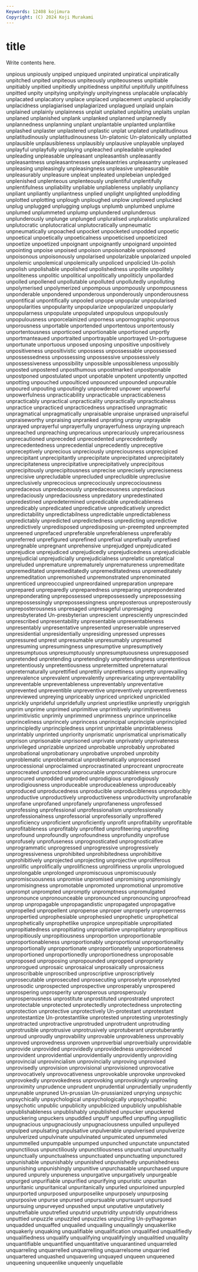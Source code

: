 ```yaml
---
Keywords: 12408 kojimura
Copyright: (C) 2024 Koji Murakami
---
```


# title

Write contents here.



 unpious unpiously unpiped
unpiqued unpirated unpiratical unpiratically unpitched unpited unpiteous unpiteously unpiteousness unpitiable
unpitiably unpitied unpitiedly unpitiedness unpitiful unpitifully unpitifulness unpitted unpity unpitying
unpityingly unpityingness unplacable unplacably unplacated unplacatory unplace unplaced unplacement unplacid
unplacidly unplacidness unplagiarised unplagiarized unplagued unplaid unplain unplained unplainly unplainness
unplait unplaited unplaiting unplaits unplan unplaned unplanished unplank unplanked unplanned
unplannedly unplannedness unplanning unplant unplantable unplanted unplantlike unplashed unplaster unplastered
unplastic unplat unplated unplatitudinous unplatitudinously unplatitudinousness Un-platonic Un-platonically unplatted unplausible
unplausibleness unplausibly unplausive unplayable unplayed unplayful unplayfully unplaying unpleached unpleadable
unpleaded unpleading unpleasable unpleasant unpleasantish unpleasantly unpleasantness unpleasantnesses unpleasantries unpleasantry
unpleased unpleasing unpleasingly unpleasingness unpleasive unpleasurable unpleasurably unpleasure unpleat unpleated
unplebeian unpledged unplenished unplenteous unplenteously unplentiful unplentifully unplentifulness unpliability unpliable
unpliableness unpliably unpliancy unpliant unpliantly unpliantness unplied unplight unplighted unplodding
unplotted unplotting unplough unploughed unplow unplowed unplucked unplug unplugged unplugging
unplugs unplumb unplumbed unplume unplumed unplummeted unplump unplundered unplunderous unplunderously
unplunge unplunged unpluralised unpluralistic unpluralized unplutocratic unplutocratical unplutocratically unpneumatic unpneumatically
unpoached unpocket unpocketed unpodded unpoetic unpoetical unpoetically unpoeticalness unpoeticised unpoeticized
unpoetize unpoetized unpoignant unpoignantly unpoignard unpointed unpointing unpoise unpoised unpoison
unpoisonable unpoisoned unpoisonous unpoisonously unpolarised unpolarizable unpolarized unpoled unpolemic unpolemical
unpolemically unpoliced unpolicied Un-polish unpolish unpolishable unpolished unpolishedness unpolite unpolitely
unpoliteness unpolitic unpolitical unpolitically unpoliticly unpollarded unpolled unpollened unpollutable unpolluted
unpollutedly unpolluting unpolymerised unpolymerized unpompous unpompously unpompousness unponderable unpondered unponderous
unponderously unponderousness unpontifical unpontifically unpooled unpope unpopular unpopularised unpopularities unpopularity
unpopularize unpopularized unpopularly unpopularness unpopulate unpopulated unpopulous unpopulously unpopulousness unporcelainized
unporness unpornographic unporous unporousness unportable unportended unportentous unportentously unportentousness unporticoed
unportionable unportioned unportly unportmanteaued unportraited unportrayable unportrayed Un-portuguese unportunate unportuous
unposed unposing unpositive unpositively unpositiveness unpositivistic unpossess unpossessable unpossessed unpossessedness
unpossessing unpossessive unpossessively unpossessiveness unpossibility unpossible unpossibleness unpossibly unposted unpostered
unposthumous unpostmarked unpostponable unpostponed unpostulated unpot unpotable unpotent unpotently unpotted
unpotting unpouched unpoulticed unpounced unpounded unpourable unpoured unpouting unpoutingly unpowdered
unpower unpowerful unpowerfulness unpracticability unpracticable unpracticableness unpracticably unpractical unpracticality unpractically
unpracticalness unpractice unpracticed unpracticedness unpractised unpragmatic unpragmatical unpragmatically unpraisable unpraise
unpraised unpraiseful unpraiseworthy unpraising unpranked unprating unpray unprayable unprayed unprayerful
unprayerfully unprayerfulness unpraying unpreach unpreached unpreaching unprecarious unprecariously unprecariousness unprecautioned
unpreceded unprecedented unprecedentedly unprecedentedness unprecedential unprecedently unpreceptive unpreceptively unprecious unpreciously
unpreciousness unprecipiced unprecipitant unprecipitantly unprecipitate unprecipitated unprecipitately unprecipitateness unprecipitative unprecipitatively
unprecipitous unprecipitously unprecipitousness unprecise unprecisely unpreciseness unprecisive unprecludable unprecluded unprecludible
unpreclusive unpreclusively unprecocious unprecociously unprecociousness unpredaceous unpredaceously unpredaceousness unpredacious unpredaciously
unpredaciousness unpredatory unpredestinated unpredestined unpredetermined unpredicable unpredicableness unpredicably unpredicated unpredicative
unpredicatively unpredict unpredictability unpredictabilness unpredictable unpredictableness unpredictably unpredicted unpredictedness unpredicting
unpredictive unpredictively unpredisposed unpredisposing un-preempted unpreempted unpreened unprefaced unpreferable unpreferableness
unpreferably unpreferred unprefigured unprefined unprefixal unprefixally unprefixed unpregnable unpregnant unprehensive
unprejudged unprejudicated unprejudice unprejudiced unprejudicedly unprejudicedness unprejudiciable unprejudicial unprejudicially unprejudicialness
unprelatic unprelatical unpreluded unpremature unprematurely unprematureness unpremeditate unpremeditated unpremeditatedly unpremeditatedness
unpremeditately unpremeditation unpremonished unpremonstrated unprenominated unprenticed unpreoccupied unpreordained unpreparation unprepare
unprepared unpreparedly unpreparedness unpreparing unpreponderated unpreponderating unprepossessed unprepossessedly unprepossessing unprepossessingly
unprepossessingness unpreposterous unpreposterously unpreposterousness unpresaged unpresageful unpresaging unpresbyterated Un-presbyterian unprescient
unpresciently unprescinded unprescribed unpresentability unpresentable unpresentableness unpresentably unpresentative unpresented unpreservable
unpreserved unpresidential unpresidentially unpresiding unpressed unpresses unpressured unprest unpresumable unpresumably
unpresumed unpresuming unpresumingness unpresumptive unpresumptively unpresumptuous unpresumptuously unpresumptuousness unpresupposed unpretended
unpretending unpretendingly unpretendingness unpretentious unpretentiously unpretentiousness unpretermitted unpreternatural unpreternaturally unprettified
unprettily unprettiness unpretty unprevailing unprevalence unprevalent unprevalently unprevaricating unpreventability unpreventable
unpreventableness unpreventably unpreventative unprevented unpreventible unpreventive unpreventively unpreventiveness unpreviewed unpreying
unpriceably unpriced unpricked unprickled unprickly unprideful unpridefully unpriest unpriestlike unpriestly
unpriggish unprim unprime unprimed unprimitive unprimitively unprimitiveness unprimitivistic unprimly unprimmed
unprimness unprince unprincelike unprinceliness unprincely unprincess unprincipal unprinciple unprincipled unprincipledly
unprincipledness unprint unprintable unprintableness unprintably unprinted unpriority unprismatic unprismatical unprismatically
unprison unprisonable unprisoned unprivate unprivately unprivateness unprivileged unprizable unprized unprobable
unprobably unprobated unprobational unprobationary unprobative unprobed unprobity unproblematic unproblematical unproblematically
unprocessed unprocessional unproclaimed unprocrastinated unprocreant unprocreate unprocreated unproctored unprocurable unprocurableness
unprocure unprocured unprodded unproded unprodigious unprodigiously unprodigiousness unproduceable unproduceableness unproduceably
unproduced unproducedness unproducible unproducibleness unproducibly unproductive unproductively unproductiveness unproductivity unprofanable
unprofane unprofaned unprofanely unprofaneness unprofessed unprofessing unprofessional unprofessionalism unprofessionally unprofessionalness
unprofessorial unprofessorially unproffered unproficiency unproficient unproficiently unprofit unprofitability unprofitable unprofitableness
unprofitably unprofited unprofiteering unprofiting unprofound unprofoundly unprofoundness unprofundity unprofuse unprofusely
unprofuseness unprognosticated unprognosticative unprogrammatic unprogressed unprogressive unprogressively unprogressiveness unprohibited unprohibitedness
unprohibitive unprohibitively unprojected unprojecting unprojective unproliferous unprolific unprolifically unprolificness unprolifiness
unprolix unprologued unprolongable unprolonged unpromiscuous unpromiscuously unpromiscuousness unpromise unpromised unpromising
unpromisingly unpromisingness unpromotable unpromoted unpromotional unpromotive unprompt unprompted unpromptly unpromptness
unpromulgated unpronounce unpronounceable unpronounced unpronouncing unproofread unprop unpropagable unpropagandistic unpropagated
unpropagative unpropelled unpropellent unpropense unproper unproperly unproperness unpropertied unprophesiable unprophesied
unprophetic unprophetical unprophetically unprophetlike unpropice unpropitiable unpropitiated unpropitiatedness unpropitiating unpropitiative
unpropitiatory unpropitious unpropitiously unpropitiousness unproportion unproportionable unproportionableness unproportionably unproportional unproportionality
unproportionally unproportionate unproportionately unproportionateness unproportioned unproportionedly unproportionedness unproposable unproposed unproposing
unpropounded unpropped unpropriety unprorogued unprosaic unprosaical unprosaically unprosaicness unproscribable unproscribed
unproscriptive unproscriptively unprosecutable unprosecuted unprosecuting unproselyte unproselyted unprosodic unprospected unprospective
unprosperably unprospered unprospering unprosperity unprosperous unprosperously unprosperousness unprostitute unprostituted unprostrated
unprotect unprotectable unprotected unprotectedly unprotectedness unprotecting unprotection unprotective unprotectively Un-protestant
unprotestant unprotestantize Un-protestantlike unprotested unprotesting unprotestingly unprotracted unprotractive unprotruded unprotrudent
unprotruding unprotrusible unprotrusive unprotrusively unprotuberant unprotuberantly unproud unproudly unprovability unprovable
unprovableness unprovably unproved unprovedness unproven unproverbial unproverbially unprovidable unprovide unprovided
unprovidedly unprovidedness unprovidenced unprovident unprovidential unprovidentially unprovidently unproviding unprovincial unprovincialism
unprovincially unproving unprovised unprovisedly unprovision unprovisional unprovisioned unprovocative unprovocatively unprovocativeness
unprovokable unprovoke unprovoked unprovokedly unprovokedness unprovoking unprovokingly unprowling unproximity unprudence
unprudent unprudential unprudentially unprudently unprunable unpruned Un-prussian Un-prussianized unprying unpsychic
unpsychically unpsychological unpsychologically unpsychopathic unpsychotic unpublic unpublicity unpublicized unpublicly unpublishable
unpublishableness unpublishably unpublished unpucker unpuckered unpuckering unpuckers unpuddled unpuff unpuffed
unpuffing unpugilistic unpugnacious unpugnaciously unpugnaciousness unpulled unpulleyed unpulped unpulsating unpulsative
unpulverable unpulverised unpulverize unpulverized unpulvinate unpulvinated unpumicated unpummeled unpummelled unpumpable
unpumped unpunched unpunctate unpunctated unpunctilious unpunctiliously unpunctiliousness unpunctual unpunctuality unpunctually
unpunctualness unpunctuated unpunctuating unpunctured unpunishable unpunishably unpunished unpunishedly unpunishedness unpunishing
unpunishingly unpunitive unpurchasable unpurchased unpure unpured unpurely unpureness unpurgative unpurgatively
unpurgeable unpurged unpurifiable unpurified unpurifying unpuristic unpuritan unpuritanic unpuritanical unpuritanically
unpurled unpurloined unpurpled unpurported unpurposed unpurposelike unpurposely unpurposing unpurposive unpurse
unpursed unpursuable unpursuant unpursued unpursuing unpurveyed unpushed unput unputative unputatively
unputrefiable unputrefied unputrid unputridity unputridly unputridness unputtied unpuzzle unpuzzled unpuzzles
unpuzzling Un-pythagorean unquadded unquaffed unquailed unquailing unquailingly unquakerlike unquakerly unquaking
unqualifiable unqualification unqualified unqualifiedly unqualifiedness unqualify unqualifying unqualifyingly unqualitied unquality
unquantifiable unquantified unquantitative unquarantined unquarreled unquarreling unquarrelled unquarrelling unquarrelsome unquarried
unquartered unquashed unquavering unquayed unqueen unqueened unqueening unqueenlike unqueenly unquellable
